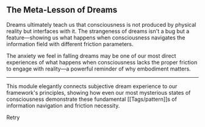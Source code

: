 ## The Meta-Lesson of Dreams

Dreams ultimately teach us that consciousness is not produced by physical reality but interfaces with it. The strangeness of dreams isn't a bug but a feature—showing us what happens when consciousness navigates the information field with different friction parameters.

The anxiety we feel in falling dreams may be one of our most direct experiences of what happens when consciousness lacks the proper friction to engage with reality—a powerful reminder of why embodiment matters.

---

This module elegantly connects subjective dream experience to our framework's principles, showing how even our most mysterious states of consciousness demonstrate these fundamental [[Tags/pattern]]s of information navigation and friction necessity.

Retry